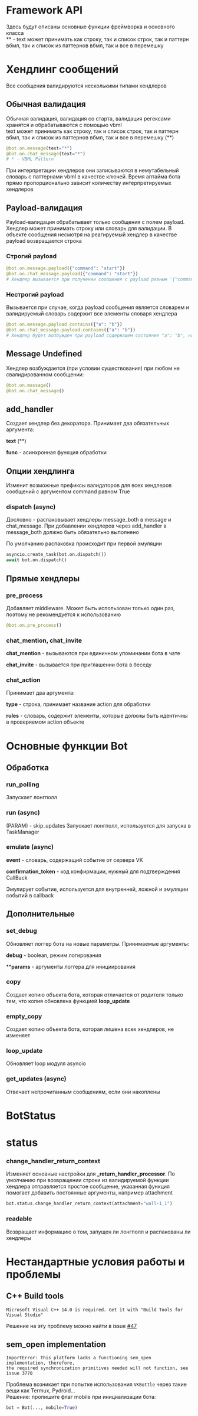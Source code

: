 # Framework API

Здесь будут описаны основные функции фреймворка и основного класса  
** - text может принимать как строку, так и список строк, так и паттерн вбмл, так и список из паттернов вбмл, так и все в перемешку

# Хендлинг сообщений

Все сообщения валидируются несколькими типами хендлеров

## Обычная валидация

Обычная валидация, валидация со старта, валидация регексами хранятся и обрабатываются с помощью vbml  
text может принимать как строку, так и список строк, так и паттерн вбмл, так и список из паттернов вбмл, так и все в перемешку
(**)

```python
@bot.on.message(text="*")
@bot.on.chat_message(text="*")
# * - VBML Pattern
```

При интерпретации хендлеров они записываются в немутабельный словарь с паттернами vbml в качестве ключей. Время аптайма бота прямо пропорционально зависит количеству интерпретируемых хендлеров

## Payload-валидация

Payload-валидация обрабатывает только сообщения с полем payload. Хендлер может принимать строку или словарь для валидации. В объекте сообщения несмотря на реагируемый хендлер в качестве payload возвращается строка

### Строгий payload

```python
@bot.on.message.payload({"command": "start"})
@bot.on.chat_message.payload({"command": "start"})
# Хендлер вызывается при получении сообщения с payload равным '{"command":"start"}'
```

### Нестрогий payload

Вызывается при случае, когда payload сообщения является словарем и валидируемый словарь содержит все элементы словаря хендлера

```python
@bot.on.message.payload.contains({"a": "b"})
@bot.on.chat_message.payload.contains({"a": "b"})
# Хендлер будет возбужден при payload содержащем состояние "a": "b", например '{"a":"b", "c":"d"}'
```

## Message Undefined

Хендлер возбуждается (при условии существования) при любом не свалидированном сообщении:

```python
@bot.on.message()
@bot.on.chat_message()
```

## add_handler

Создает хендлер без декоратора. Принимает два обязательных аргумента:

**text** (**)

**func** - асинхронная функция обработки

## Опции хендлинга

Изменит возможные префиксы валидаторов для всех хендлеров сообщений с аргументом command равном True

### dispatch (async)

Дословно - распаковывает хендлеры message_both в message и chat_message. При добавлении хендлеров через add_handler в message_both должно быть обязательно выполнено

По умолчанию распаковка происходит при первой эмуляции

```python
asyncio.create_task(bot.on.dispatch())
await bot.on.dispatch()
```

## Прямые хендлеры

### pre_process

Добавляет middleware. Может быть использован только один раз, поэтому не рекомендуется к использованию

```python
@bot.on.pre_process()
```

### chat_mention, chat_invite

**chat_mention** - вызываются при единичном упоминании бота в чате

**chat_invite** - вызывается при приглашении бота в беседу

### chat_action

Принимает два аргумента:

**type** - строка, принимает название action для обработки

**rules** - словарь, содержит элементы, которые должны быть идентичны в проверяемом action объекте

# Основные функции Bot

## Обработка

### run_polling

Запускает лонгполл

### run (async)

(PARAM) - skip_updates
Запускает лонгполл, используется для запуска в TaskManager

### emulate (async)

**event** - словарь, содержащий событие от сервера VK

**confirmation_token** - код конфирмации, нужный для подтверждения CallBack

Эмулирует событие, используется для внутренней, ложной и эмуляции событий в callback

## Дополнительные

### set_debug

Обновляет логгер бота на новые параметры. Принимаемые аргументы:

**debug** - boolean, режим логирования

****params** - аргументы логгера для инициирования

### copy

Создает копию объекта бота, которая отличается от родителя только тем, что копия обновлена функцией **loop_update**

### empty_copy

Создает копию объекта бота, которая лишена всех хендлеров, не изменяет 

### loop_update

Обновляет loop модуля asyncio

### get_updates (async)

Отвечает непрочитанным сообщениям, если они накоплены

# BotStatus

# status

### change_handler_return_context

Изменяет основные настройки для **_return_handler_processor**. По умолчанию при возвращении строки из валидируемой функции хендлера отправляется простое сообщение, указанная функция помогает добавить постоянные аргументы, например attachment

```python
bot.status.change_handler_return_context(attachment="wall-1_1")
```

### readable

Возвращает информацию о том, запущен ли лонгполл и распакованы ли хендлеры


# Нестандартные условия работы и проблемы

## C++ Build tools

```text
Microsoft Visual C++ 14.0 is required. Get it with "Build Tools for Visual Studio"
```

Решение на эту проблему можно найти в issue [#47](https://github.com/timoniq/vkbottle/issues/47)

## sem_open implementation

```text
ImportError: This platform lacks a functioning sem_open implementation, therefore,
the required synchronization primitives needed will not function, see issue 3770
```

Проблема возникает при попытке использования `VKBottle` через такие вещи как Termux, Pydroid...  
Решение: пропишите флаг mobile при инициализации бота:

```python
bot = Bot(..., mobile=True)
```
